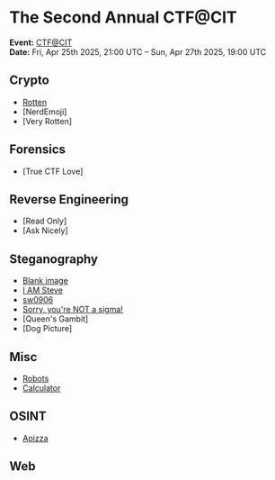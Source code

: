 # The Second Annual CTF@CIT
**Event:** [CTF@CIT](https://ctf.cyber-cit.club/)  
**Date:** Fri, Apr 25th 2025, 21:00 UTC – Sun, Apr 27th 2025, 19:00 UTC

## Crypto
- [Rotten](crypto/rotten.ipynb)
- [NerdEmoji]
- [Very Rotten]

## Forensics
- [True CTF Love]

## Reverse Engineering
- [Read Only]
- [Ask Nicely]

## Steganography
- [Blank image](Steganography/blank.ipynb)
- [I AM Steve](Steganography/steve.ipynb)
- [sw0906](Steganography/sw0906.ipynb)
- [Sorry, you're NOT a sigma!](Steganography/sorry.ipynb)
- [Queen's Gambit]
- [Dog Picture]
  
## Misc
- [Robots](mis/robots.ipynb)
- [Calculator](misc/calc.ipynb)

## OSINT
- [Apizza](osint/apizza.ipynb)

## Web
